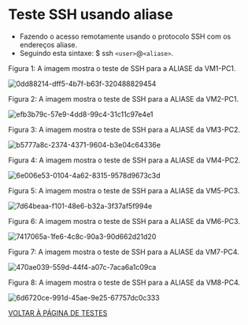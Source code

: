 
# Teste SSH usando aliase

- Fazendo o acesso remotamente usando o protocolo SSH com os endereços aliase.
- Seguindo esta sintaxe: $ ssh ``<user>``@``<aliase>``.


Figura 1: A imagem mostra o teste de SSH para a ALIASE da VM1-PC1.

![0dd88214-dff5-4b7f-b63f-320488829454](https://user-images.githubusercontent.com/103062837/187968397-a110a6f3-c88f-473e-ba18-18885dff55f8.jpeg)

Figura 2: A imagem mostra o teste de SSH para a ALIASE da VM2-PC1.

![efb3b79c-57e9-4dd8-99c4-31c11c97e4e1](https://user-images.githubusercontent.com/103062837/187968413-1fd84c18-1a34-47ff-8538-a066db91054d.jpeg)

Figura 3: A imagem mostra o teste de SSH para a ALIASE da VM3-PC2.

![b5777a8c-2374-4371-9604-b3e04c64336e](https://user-images.githubusercontent.com/103062837/187970916-a8875e15-855b-4364-9dff-9de6bff0d51e.jpeg)

Figura 4: A imagem mostra o teste de SSH para a ALIASE da VM4-PC2.

![6e006e53-0104-4a62-8315-9578d9673c3d](https://user-images.githubusercontent.com/103062837/187970923-ad7026b2-0978-4206-9852-9cc578dd8dcf.jpeg)

Figura 5: A imagem mostra o teste de SSH para a ALIASE da VM5-PC3.

![7d64beaa-f101-48e6-b32a-3f37af5f994e](https://user-images.githubusercontent.com/103062837/187971046-a3e78810-1d4f-4d14-bdf5-20acfa72b08c.jpeg)

Figura 6: A imagem mostra o teste de SSH para a ALIASE da VM6-PC3.

![7417065a-1fe6-4c8c-90a3-90d662d21d20](https://user-images.githubusercontent.com/103062837/187971001-d1842e3a-3cc3-4968-b215-f3b1ecebc0b4.jpeg)

Figura 7: A imagem mostra o teste de SSH para a ALIASE da VM7-PC4.

![470ae039-559d-44f4-a07c-7aca6a1c09ca](https://user-images.githubusercontent.com/103062837/187972097-1196adda-7a4b-4ec2-9c4f-67c46d1f3103.jpeg)

Figura 8: A imagem mostra o teste de SSH para a ALIASE da VM8-PC4.

![6d6720ce-991d-45ae-9e25-67757dc0c333](https://user-images.githubusercontent.com/103062837/187972103-a939b85a-9474-4f41-bef9-879df359fbf6.jpeg)
  
  
  [VOLTAR À PÁGINA DE TESTES](https://github.com/laurargs/RedeApolo/blob/main/RedeApolo-main/RedeApolo-main/testes.md)
